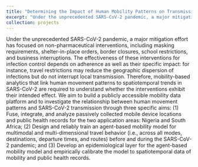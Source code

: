 ```yaml
---
title: "Determining the Impact of Human Mobility Patterns on Transmissions of SARS-CoV-2 (National Institutes of Health) 2022-2026"
excerpt: "Under the unprecedented SARS-CoV-2 pandemic, a major mitigation effort has focused on non-pharmaceutical interventions, including masking requirements, shelter-in-place orders, border closures, school restrictions, and business interruptions. The effectiveness of these interventions for infection control depends on adherence as well as their specific impact: for instance, travel restrictions may reduce the geographic dispersion of infections but do not interrupt local transmission. Therefore, mobility-based analytics that link human movement patterns to spatiotemporal trends in SARS-CoV-2 are required to understand whether the interventions exhibit their intended effect. We aim to build a publicly accessible mobility data platform and to investigate the relationship between human movement patterns and SARS-CoV-2 transmission through three specific aims: (1) Fuse, integrate, and analyze passively collected mobile device locations and public health records for the two application areas: Nigeria and South Africa; (2) Design and reliably train an agent-based mobility model for multimodal and multi-dimensional travel behavior (i.e., across all modes, destinations, departure times, and routes) before and during the SARS-CoV-2 pandemic; and (3) Develop an epidemiological layer for the agent-based mobility model and empirically calibrate the model to spatiotemporal data of mobility and public health records."
collection: projects
---
```


Under the unprecedented SARS-CoV-2 pandemic, a major mitigation effort has focused on non-pharmaceutical interventions, including masking requirements, shelter-in-place orders, border closures, school restrictions, and business interruptions. The effectiveness of these interventions for infection control depends on adherence as well as their specific impact: for instance, travel restrictions may reduce the geographic dispersion of infections but do not interrupt local transmission. Therefore, mobility-based analytics that link human movement patterns to spatiotemporal trends in SARS-CoV-2 are required to understand whether the interventions exhibit their intended effect. We aim to build a publicly accessible mobility data platform and to investigate the relationship between human movement patterns and SARS-CoV-2 transmission through three specific aims: (1) Fuse, integrate, and analyze passively collected mobile device locations and public health records for the two application areas: Nigeria and South Africa; (2) Design and reliably train an agent-based mobility model for multimodal and multi-dimensional travel behavior (i.e., across all modes, destinations, departure times, and routes) before and during the SARS-CoV-2 pandemic; and (3) Develop an epidemiological layer for the agent-based mobility model and empirically calibrate the model to spatiotemporal data of mobility and public health records.
